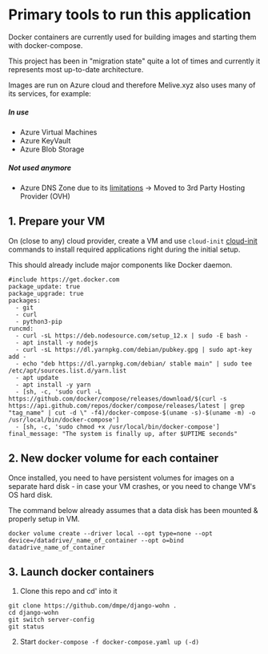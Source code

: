 # Primary tools to run this application

Docker containers are currently used for building images and starting them with docker-compose.

This project has been in "migration state" quite a lot of times and currently it represents most up-to-date architecture.

Images are run on Azure cloud and therefore Melive.xyz also uses many of its services, for example:

##### In use

- Azure Virtual Machines
- Azure KeyVault
- Azure Blob Storage

##### Not used anymore

- Azure DNS Zone due to its [limitations](https://docs.microsoft.com/en-us/azure/dns/dns-faq) -> Moved to 3rd Party Hosting Provider (OVH)

## 1. Prepare your VM

On (close to any) cloud provider, create a VM and use `cloud-init` [cloud-init](https://cloudinit.readthedocs.io/en/latest/) commands to install required applications right during the initial setup.

This should already include major components like Docker daemon.

```
#include https://get.docker.com
package_update: true
package_upgrade: true
packages:
  - git
  - curl
  - python3-pip
runcmd:
  - curl -sL https://deb.nodesource.com/setup_12.x | sudo -E bash -
  - apt install -y nodejs
  - curl -sL https://dl.yarnpkg.com/debian/pubkey.gpg | sudo apt-key add -
  - echo "deb https://dl.yarnpkg.com/debian/ stable main" | sudo tee /etc/apt/sources.list.d/yarn.list
  - apt update
  - apt install -y yarn
  - [sh, -c, 'sudo curl -L https://github.com/docker/compose/releases/download/$(curl -s https://api.github.com/repos/docker/compose/releases/latest | grep "tag_name" | cut -d \" -f4)/docker-compose-$(uname -s)-$(uname -m) -o /usr/local/bin/docker-compose']
  - [sh, -c, 'sudo chmod +x /usr/local/bin/docker-compose']
final_message: "The system is finally up, after $UPTIME seconds"
```

## 2. New docker volume for **each** container

Once installed, you need to have persistent volumes for images on a separate hard disk - in case your VM crashes, or you need to change VM's OS hard disk.

The command below already assumes that a data disk has been mounted & properly setup in VM.

```
docker volume create --driver local --opt type=none --opt device=/datadrive/_name_of_container --opt o=bind datadrive_name_of_container
```

## 3. Launch docker containers

1. Clone this repo and cd' into it

```
git clone https://github.com/dmpe/django-wohn .
cd django-wohn
git switch server-config
git status
```

2. Start `docker-compose -f docker-compose.yaml up (-d)`
